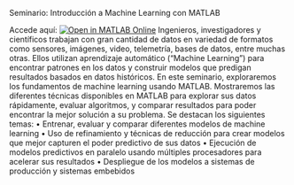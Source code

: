 Seminario: Introducción a Machine Learning con MATLAB

Accede aquí: [![Open in MATLAB Online](https://www.mathworks.com/images/responsive/global/open-in-matlab-online.svg)](https://matlab.mathworks.com/open/github/v1?repo=gabyarellano/Seminario_MachineLearningMATLAB&file=HumanActivityClassification_ML.mlx)
Ingenieros, investigadores y científicos trabajan con gran cantidad de datos en variedad de formatos como sensores, imágenes, video, telemetría, bases de datos, entre muchas otras. Ellos utilizan aprendizaje automático (“Machine Learning”) para encontrar patrones en los datos y construir modelos que predigan resultados basados en datos históricos.
En este seminario, exploraremos los fundamentos de machine learning usando MATLAB. Mostraremos las diferentes técnicas disponibles en MATLAB para explorar sus datos rápidamente, evaluar algoritmos, y comparar resultados para poder encontrar la mejor solución a su problema.
Se destacan los siguientes temas:
•	Entrenar, evaluar y comparar diferentes modelos de machine learning
•	Uso de refinamiento y técnicas de reducción para crear modelos que mejor capturen el poder predictivo de sus datos
•	Ejecución de modelos predictivos en paralelo usando múltiples procesadores para acelerar sus resultados
•	Despliegue de los modelos a sistemas de producción y sistemas embebidos
